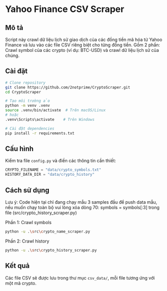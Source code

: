 # Yahoo Finance CSV Scraper

## Mô tả

Script này crawl dữ liệu lịch sử giao dịch của các đồng tiền mã hóa từ Yahoo Finance và lưu vào các file CSV riêng biệt cho từng đồng tiền. Gồm 2 phần: Crawl symbol của các crypto (ví dụ: BTC-USD) và crawl dữ liệu lịch sử của chúng.

## Cài đặt

```bash
# Clone repository
git clone https://github.com/2notprime/CryptoScraper.git
cd CryptoScraper

# Tạo môi trường ảo
python -m venv .venv
source .venv/bin/activate  # Trên macOS/Linux
# hoặc
.venv\Scripts\activate    # Trên Windows

# Cài đặt dependencies
pip install -r requirements.txt
```

## Cấu hình

Kiểm tra file `config.py` và điền các thông tin cần thiết:

```python
CRYPTO_FILENAME = "data/crypto_symbols.txt"
HISTORY_DATA_DIR = "data/crypto_history"
```

## Cách sử dụng

Lưu ý: Code hiện tại chỉ đang chạy mẫu 3 samples đầu để push data mẫu,
nếu muốn chạy toàn bộ vui lòng xóa dòng 70: symbols = symbols[:3]
trong file (src/crypto_history_scraper.py)

Phần 1: Crawl symbols

```bash
python -u .\src\crypto_name_scraper.py
```

Phần 2: Crawl history

```bash
python -u .\src\crypto_history_scraper.py
```

## Kết quả

Các file CSV sẽ được lưu trong thư mục `csv_data/`, mỗi file tương ứng với một mã crypto.
